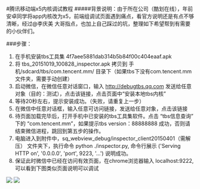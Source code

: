 #腾讯移动端x5内核调试教程
#####背景说明：由于所在公司（酷划在线），年前安卓同学将app内核改为x5，前端组调试页面遇到痛点，看官方说明还是有点不够清晰，经过@李庆美 大哥指点，也加上自己踩过的坑，整理如下希望帮到有需要的小伙伴们。

###步骤：
  1. 在手机安装tbs工具集 4f7aee5881dab314b5b84f00c404eaaf.apk
  2.  将 tbs_20151019_100828_inspector.apk 拷贝到 手机/sdcard/tbs/com.tencent.mm/   目录下（如果tbs下没有com.tencent.mm文件夹，需要手动创建）
  3.  启动微信，在微信任意对话窗口，输入 http://debugtbs.qq.com 发送给任意对象（目的：测试），点击该链接，点击页面中“安装本地tbs内核”
  4.  等待20秒左右，提示安装成功。（失败，请重复上一步）
  5.  在微信中任意对话框，输入任意可访问链接，发送给任意对象，点击该链接
  6.  待页面加载完毕后，打开手机中已安装的tbs工具集软件。点击  “tbs信息查询” 下的 “com.tencent.mm”，如果提示tbs version：88888888 成功，否则请结束微信进程，跳回到第五步的操作。
  7.  电脑进入到附件中，sq_webview_debug/inspector_client20150401（需解压） 文件夹下，执行命令 python ./inspector.py, 命令行展示 ('Serving HTTP on', '0.0.0.0', 'port', 9223, '…') 说明成功。
   8. 保证此时微信中已经在访问有效页面，在chrome浏览器输入 localhost:9222,可以看到下图类似页面说明可以调试

 ![](https://github.com/shawushe/TencentX5Debugging/blob/master/img/1.png)
 ![](https://github.com/shawushe/TencentX5Debugging/blob/master/img/2.png)
